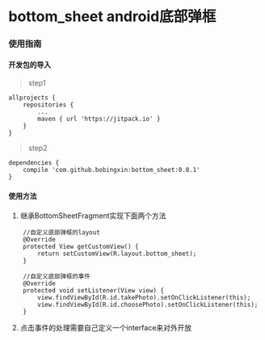 # bottom_sheet android底部弹框

### 使用指南
#### 开发包的导入
>step1

    allprojects {
 		repositories {
 			...
 			maven { url 'https://jitpack.io' }
 		}
 	}
 	
 >step2
 
    dependencies {
        compile 'com.github.bobingxin:bottom_sheet:0.0.1'
    }

#### 使用方法

1. 继承BottomSheetFragment实现下面两个方法
```
    //自定义底部弹框的layout
    @Override
    protected View getCustomView() {
        return setCustomView(R.layout.bottom_sheet);
    }
    
    //自定义底部弹框的事件
    @Override
    protected void setListener(View view) {
        view.findViewById(R.id.takePhoto).setOnClickListener(this);
        view.findViewById(R.id.choosePhoto).setOnClickListener(this);
    }
```
2. 点击事件的处理需要自己定义一个interface来对外开放